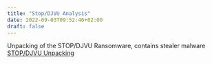 ```yaml
---
title: "Stop/DJVU Analysis"
date: 2022-09-03T09:52:46+02:00
draft: false
---
```


Unpacking of the STOP/DJVU Ransomware, contains stealer malware
[STOP/DJVU Unpacking](/static/STOP_DJVU_unpacking.pdf)
